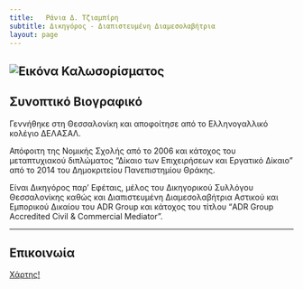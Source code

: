 ```yaml
---
title:   Ράνια Δ. Τζιαμπίρη
subtitle: Δικηγόρος - Διαπιστευμένη Διαμεσολαβήτρια
layout: page
---
```


![Εικόνα Καλωσορίσματος](https://lh3.googleusercontent.com/wYhzh64mTeNWQCXL1Ub7SsBACGyDIS_vXGSrgq5UgtuvEVykidFdsrHXxfxImonYdb7VkdJABfQOW7pW=w1080-h608-p-no-v0 "Εικόνα Καλωσορίσματος")
---

## Συνοπτικό Βιογραφικό 
Γεννήθηκε στη Θεσσαλονίκη και αποφοίτησε από το Ελληνογαλλικό κολέγιο ΔΕΛΑΣΑΛ. 

Απόφοιτη της Νομικής Σχολής από το 2006 και κάτοχος του μεταπτυχιακού διπλώματος “Δίκαιο των Επιχειρήσεων και Εργατικό Δίκαιο” 
από το 2014 του Δημοκριτείου Πανεπιστημίου Θράκης. 

Είναι Δικηγόρος παρ’ Εφέταις, μέλος του Δικηγορικού Συλλόγου Θεσσαλονίκης καθώς 
και Διαπιστευμένη Διαμεσολαβήτρια Αστικού και Εμπορικού Δικαίου του ADR Group και κάτοχος του τίτλου 
“ADR Group Accredited Civil & Commercial Mediator”.

---
## Επικοινωία
[Χάρτης!](https://www.google.com/maps/place/%CE%A1%CE%AC%CE%BD%CE%B9%CE%B1+%CE%94.+%CE%A4%CE%B6%CE%B9%CE%B1%CE%BC%CF%80%CE%AF%CF%81%CE%B7+-+%CE%94%CE%B9%CE%BA%CE%B7%CE%B3%CF%8C%CF%81%CE%BF%CF%82,+%CE%94%CE%B9%CE%B1%CF%80%CE%B9%CF%83%CF%84%CE%B5%CF%85%CE%BC%CE%AD%CE%BD%CE%B7+%CE%94%CE%B9%CE%B1%CE%BC/data=!3m1!4b1!4m2!3m1!1s0x14a839a4c14cab9b:0xed75a10ef763eccf "Χάρτης")


<!--
You can use HTML elements in Markdown, such as the comment element, and they won't
be affected by a markdown parser. However, if you create an HTML element in your
markdown file, you cannot use markdown syntax within that element's contents.
-->
